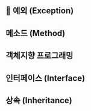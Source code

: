## 🐍 예외 (Exception)



## 메소드 (Method)



## 객체지향 프로그래밍



## 인터페이스 (Interface)



## 상속 (Inheritance)

